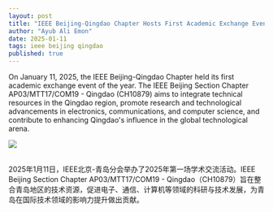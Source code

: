 ```yaml
---
layout: post
title: "IEEE Beijing-Qingdao Chapter Hosts First Academic Exchange Event of 2025"
author: "Ayub Ali Emon"
date: 2025-01-11
tags: ieee beijing qingdao
published: true
---
```


On January 11, 2025, the IEEE Beijing-Qingdao Chapter held its first academic exchange event of the year. The IEEE Beijing Section Chapter AP03/MTT17/COM19 - Qingdao (CH10879) aims to integrate technical resources in the Qingdao region, promote research and technological advancements in electronics, communications, and computer science, and contribute to enhancing Qingdao's influence in the global technological arena.

<div class="text-center">
    <img class="img-fluid img-thumbnail" style="max-height: 420px;"
        src="{{ '/assets/postimg/2025-01-11-ieee-beijing-qingdao-2025-first-academic-exchange.png' | relative_url }}" />
</div><br>

2025年1月11日，IEEE北京-青岛分会举办了2025年第一场学术交流活动。IEEE Beijing Section Chapter AP03/MTT17/COM19 - Qingdao（CH10879）旨在整合青岛地区的技术资源，促进电子、通信、计算机等领域的科研与技术发展，为青岛在国际技术领域的影响力提升做出贡献。
